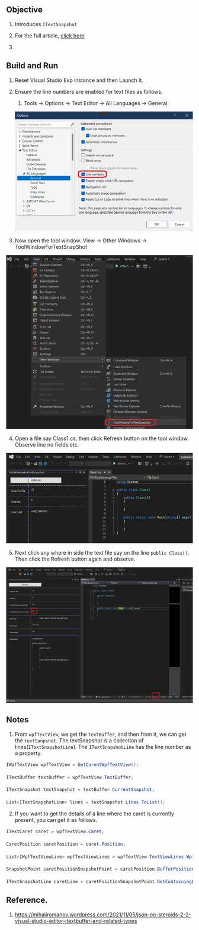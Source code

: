 ## Objective

1. Introduces `ITextSnapshot` 

2. For the full article, [click here](..\221500-TextBufferIntro\1-ITextBuffer.md)

3. 

## Build and Run
1. Reset Visual Studio Exp instance and then Launch it.

2. Ensure the line numbers are enabled for text files as follows.
   1. Tools -> Options -> Text Editor -> All Languages -> General

   ![Enable Line numbers](Images/50_50_EnableLineNumbers.png)

3. Now open the tool window. View -> Other Windows -> ToolWindowForTextSnapShot

![Open tool window](Images/51_50_ToolWindow.png)

4. Open a file say Class1.cs, then click Refresh button on the tool window. Observe line no fields etc.

![Click Refresh button](Images/52_50_RefreshClass1CsFile.png)

5. Next click any where in side the text file say on the line `public Class()`. Then click the Refresh button again and observe. 

![Full data](Images/53_50_RefreshClass1CsFileFull.png)



## Notes

1. From `wpfTextView`, we get the `textBuffer`, and then from it, we can get the `textSanpshot`. The textSnapshot is a collection of lines(`ITextSnapshotLine`). The `ITextSnapshotLine` has the line number as a property.

```cs
IWpfTextView wpfTextView = GetCurentWpfTextView();

ITextBuffer textBuffer = wpfTextView.TextBuffer;

ITextSnapshot textSnapshot = textBuffer.CurrentSnapshot;

List<ITextSnapshotLine> lines = textSnapshot.Lines.ToList();
```

2. If you want to get the details of a line where the caret is currently present, you can get it as follows.

```cs
ITextCaret caret = wpfTextView.Caret;

CaretPosition caretPosition = caret.Position;

List<IWpfTextViewLine> wpfTextViewLines = wpfTextView.TextViewLines.WpfTextViewLines.ToList();

SnapshotPoint caretPositionSnapshotPoint = caretPosition.BufferPosition;

ITextSnapshotLine caretLine = caretPositionSnapshotPoint.GetContainingLine();
```

## Reference.
1. https://mihailromanov.wordpress.com/2021/11/05/json-on-steroids-2-2-visual-studio-editor-itextbuffer-and-related-types


